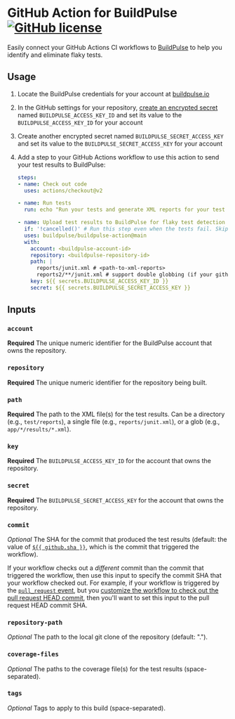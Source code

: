 # GitHub Action for BuildPulse [![GitHub license](https://img.shields.io/badge/license-MIT-blue.svg)](https://raw.githubusercontent.com/buildpulse/buildpulse-action/main/LICENSE)

Easily connect your GitHub Actions CI workflows to [BuildPulse][buildpulse.io] to help you identify and eliminate flaky tests.

## Usage

1. Locate the BuildPulse credentials for your account at [buildpulse.io][]
2. In the GitHub settings for your repository, [create an encrypted secret](https://help.github.com/en/actions/configuring-and-managing-workflows/creating-and-storing-encrypted-secrets#creating-encrypted-secrets) named `BUILDPULSE_ACCESS_KEY_ID` and set its value to the `BUILDPULSE_ACCESS_KEY_ID` for your account
3. Create another encrypted secret named `BUILDPULSE_SECRET_ACCESS_KEY` and set its value to the `BUILDPULSE_SECRET_ACCESS_KEY` for your account
4. Add a step to your GitHub Actions workflow to use this action to send your test results to BuildPulse:

    ```yaml
    steps:
    - name: Check out code
      uses: actions/checkout@v2

    - name: Run tests
      run: echo "Run your tests and generate XML reports for your test results"

    - name: Upload test results to BuildPulse for flaky test detection
      if: '!cancelled()' # Run this step even when the tests fail. Skip if the workflow is cancelled.
      uses: buildpulse/buildpulse-action@main
      with:
        account: <buildpulse-account-id>
        repository: <buildpulse-repository-id>
        path: |
          reports/junit.xml # <path-to-xml-reports>
          reports2/**/junit.xml # support double globbing (if your github-hosted runner OS uses bash 4+)
        key: ${{ secrets.BUILDPULSE_ACCESS_KEY_ID }}
        secret: ${{ secrets.BUILDPULSE_SECRET_ACCESS_KEY }}
    ```

## Inputs

### `account`

**Required** The unique numeric identifier for the BuildPulse account that owns the repository.

### `repository`

**Required** The unique numeric identifier for the repository being built.

### `path`

**Required** The path to the XML file(s) for the test results. Can be a directory (e.g., `test/reports`), a single file (e.g., `reports/junit.xml`), or a glob (e.g., `app/*/results/*.xml`).

### `key`

**Required** The `BUILDPULSE_ACCESS_KEY_ID` for the account that owns the repository.

### `secret`

**Required** The `BUILDPULSE_SECRET_ACCESS_KEY` for the account that owns the repository.

### `commit`

_Optional_ The SHA for the commit that produced the test results (default: the value of [`${{ github.sha }}`](https://docs.github.com/en/actions/learn-github-actions/contexts#github-context), which is the commit that triggered the workflow).

If your workflow checks out a _different_ commit than the commit that triggered the workflow, then use this input to specify the commit SHA that your workflow checked out. For example, if your workflow is triggered by the [`pull_request` event](https://docs.github.com/en/actions/using-workflows/events-that-trigger-workflows#pull_request), but you [customize the workflow to check out the pull request HEAD commit](https://github.com/actions/checkout/tree/v3.0.2#checkout-pull-request-head-commit-instead-of-merge-commit), then you'll want to set this input to the pull request HEAD commit SHA.

### `repository-path`

_Optional_ The path to the local git clone of the repository (default: ".").

### `coverage-files`

_Optional_ The paths to the coverage file(s) for the test results (space-separated).

### `tags`

_Optional_ Tags to apply to this build (space-separated).


[buildpulse.io]: https://buildpulse.io
